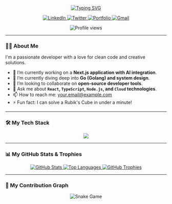 <p align="center">
  <a href="https://git.io/typing-svg">
    <img src="https://readme-typing-svg.demolab.com?font=Fira+Code&weight=700&size=40&pause=1000&color=58A6FF&center=true&vCenter=true&width=1000&lines=Hey+there!+I'm+[Your+Name];I'm+a+[Your+Profession];I+love+to+build+cool+things.;Always+learning+and+growing." alt="Typing SVG" />
  </a>
  </p>

<p align="center">
  <a href="https://linkedin.com/in/your-linkedin-username">
    <img src="https://img.shields.io/badge/LinkedIn-0077B5?style=for-the-badge&logo=linkedin&logoColor=white" alt="LinkedIn">
  </a>
  <a href="https://twitter.com/your-twitter-handle">
    <img src="https://img.shields.io/badge/Twitter-1DA1F2?style=for-the-badge&logo=twitter&logoColor=white" alt="Twitter">
  </a>
  <a href="https://your-portfolio-website.com">
    <img src="https://img.shields.io/badge/Portfolio-255E63?style=for-the-badge&logo=react&logoColor=white" alt="Portfolio">
  </a>
   <a href="mailto:your.email@example.com">
    <img src="https://img.shields.io/badge/Gmail-D14836?style=for-the-badge&logo=gmail&logoColor=white" alt="Gmail">
  </a>
</p>

<p align="center"> 
  <img src="https://komarev.com/ghpvc/?username=YourUsername&label=PROFILE+VIEWS&color=0e75b6&style=flat" alt="Profile views" />
</p>

---

### 👨‍💻 About Me
I'm a passionate developer with a love for clean code and creative solutions.

- 🔭 I’m currently working on a **Next.js application with AI integration**.
- 🌱 I’m currently diving deep into **Go (Golang) and system design**.
- 👯 I’m looking to collaborate on **open-source developer tools**.
- 💬 Ask me about **`React`, `TypeScript`, `Node.js`, and `Cloud` technologies**.
- 📫 How to reach me: [your.email@example.com](mailto:your.email@example.com)
- ⚡ Fun fact: I can solve a Rubik's Cube in under a minute!

---

### 🛠️ My Tech Stack
<p align="center">
  <a href="https://skillicons.dev">
    <img src="https://skillicons.dev/icons?i=ts,react,nextjs,nodejs,express,mongodb,postgres,docker,gcp,figma,git&perline=5" />
  </a>
</p>

---

### 📊 My GitHub Stats & Trophies

<p align="center">
  <a href="https://github.com/anuraghazra/github-readme-stats">
    <img src="https://github-readme-stats.vercel.app/api?username=YourUsername&show_icons=true&locale=en&theme=github_dark&card_width=450" alt="GitHub Stats" />
  </a>
  
  <a href="https://github.com/anuraghazra/github-readme-stats">
    <img src="https://github-readme-stats.vercel.app/api/top-langs/?username=YourUsername&layout=compact&locale=en&theme=github_dark&card_width=450" alt="Top Languages" />
  </a>
  
  <a href="https://github.com/ryo-ma/github-profile-trophy">
    <img src="https://github-profile-trophy.vercel.app/?username=YourUsername&theme=dracula&column=7" alt="GitHub Trophies" />
  </a>
</p>

---

### 🐍 My Contribution Graph

<p align="center">
  <img src="https://raw.githubusercontent.com/YourUsername/YourUsername/output/github-contribution-grid-snake-dark.svg" alt="Snake Game">
</p>
